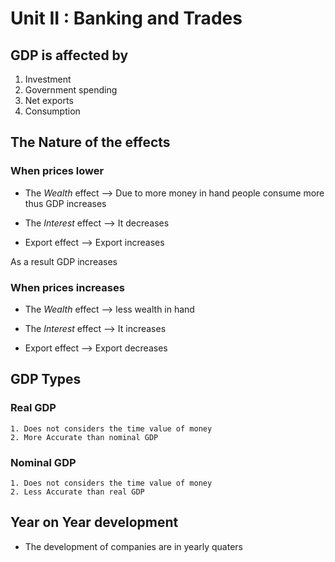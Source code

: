 # Unit II : Banking and Trades

## GDP is affected by

1. Investment
2. Government spending
3. Net exports
4. Consumption

## The Nature of the effects

### When prices lower

* The *Wealth* effect --> Due to more money in hand people consume more thus GDP increases

* The *Interest* effect --> It decreases

* Export effect  -->  Export increases

As a result GDP increases

### When prices increases

* The *Wealth* effect --> less wealth in hand

* The *Interest* effect --> It increases

* Export effect  -->  Export decreases

## GDP Types

### Real GDP

    1. Does not considers the time value of money
    2. More Accurate than nominal GDP

### Nominal GDP

    1. Does not considers the time value of money
    2. Less Accurate than real GDP

## Year on Year development

* The development of companies are in yearly quaters
